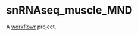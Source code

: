 # snRNAseq_muscle_MND

A [workflowr][] project.

[workflowr]: https://github.com/workflowr/workflowr
